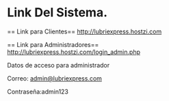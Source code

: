 # Link Del Sistema. #


== Link para Clientes== http://lubriexpress.hostzi.com


== Link para Administradores== http://lubriexpress.hostzi.com/login_admin.php

Datos de acceso para administrador

Correo: admin@lubriexpress.com

Contraseña:admin123